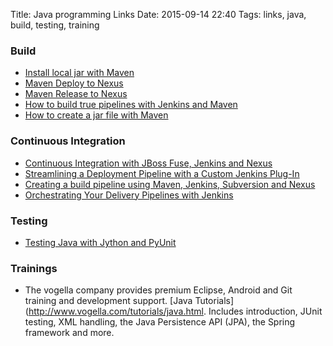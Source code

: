 Title: Java programming Links 
Date: 2015-09-14 22:40
Tags: links, java, build, testing, training


### Build

- [Install local jar with Maven](http://www.baeldung.com/install-local-jar-with-maven/)
- [Maven Deploy to Nexus](http://www.baeldung.com/maven-deploy-nexus)
- [Maven Release to Nexus](http://www.baeldung.com/maven-release-nexus)
- [How to build true pipelines with Jenkins and Maven](http://blog.xebia.com/2012/08/27/how-to-build-true-pipelines-with-jenkins-and-maven/)
- [How to create a jar file with Maven](http://www.mkyong.com/maven/how-to-create-a-jar-file-with-maven/)

### Continuous Integration

- [Continuous Integration with JBoss Fuse, Jenkins and Nexus](http://www.javacodegeeks.com/2014/05/continuous-integration-with-jboss-fuse-jenkins-and-nexus.html)
- [Streamlining a Deployment Pipeline with a Custom Jenkins Plug-In](https://rterp.wordpress.com/tag/build-pipeline/)
- [Creating a build pipeline using Maven, Jenkins, Subversion and Nexus](https://dzone.com/articles/creating-build-pipeline-using)
- [Orchestrating Your Delivery Pipelines with Jenkins](http://www.infoq.com/articles/orch-pipelines-jenkins)


### Testing

- [Testing Java with Jython and PyUnit](https://www.burgaud.com/jyunit/)

### Trainings

- The vogella company provides premium Eclipse, Android and Git training and development support. [Java Tutorials](http://www.vogella.com/tutorials/java.html. Includes introduction, JUnit testing, XML handling, the Java Persistence API (JPA), the Spring framework and more. 

